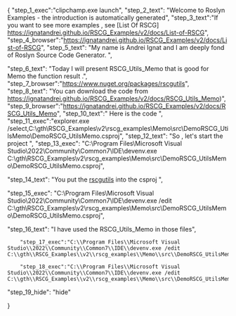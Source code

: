 {
    "step_1_exec":"clipchamp.exe launch",
    "step_2_text": "Welcome to Roslyn Examples - the introduction is automatically generated",
    "step_3_text":"If you want to see more examples , see  [List Of RSCG] https://ignatandrei.github.io/RSCG_Examples/v2/docs/List-of-RSCG",
    "step_4_browser":"https://ignatandrei.github.io/RSCG_Examples/v2/docs/List-of-RSCG",
    "step_5_text": "My name is Andrei Ignat and I am deeply fond of Roslyn Source Code Generator. ",

"step_6_text": "Today I will present RSCG_Utils_Memo  that is good for Memo the function result .",
"step_7_browser":"https://www.nuget.org/packages/rscgutils",
"step_8_text": "You can download the code from https://ignatandrei.github.io/RSCG_Examples/v2/docs/RSCG_Utils_Memo)",
"step_9_browser":"https://ignatandrei.github.io/RSCG_Examples/v2/docs/RSCG_Utils_Memo",
"step_10_text":" Here is the code ",
"step_11_exec":"explorer.exe /select,C:\\gth\\RSCG_Examples\\v2\\rscg_examples\\Memo\\src\\DemoRSCG_UtilsMemo\\DemoRSCG_UtilsMemo.csproj",
"step_12_text": "So , let's start the project ",
"step_13_exec": "C:\\Program Files\\Microsoft Visual Studio\\2022\\Community\\Common7\\IDE\\devenv.exe C:\\gth\\RSCG_Examples\\v2\\rscg_examples\\Memo\\src\\DemoRSCG_UtilsMemo\\DemoRSCG_UtilsMemo.csproj",

"step_14_text": "You put the  [rscgutils](https://www.nuget.org/packages/rscgutils) into the csproj ",

"step_15_exec": "C:\\Program Files\\Microsoft Visual Studio\\2022\\Community\\Common7\\IDE\\devenv.exe /edit C:\\gth\\RSCG_Examples\\v2\\rscg_examples\\Memo\\src\\DemoRSCG_UtilsMemo\\DemoRSCG_UtilsMemo.csproj",

"step_16_text": "I have used the RSCG_Utils_Memo in those files",


        "step_17_exec":"C:\\Program Files\\Microsoft Visual Studio\\2022\\Community\\Common7\\IDE\\devenv.exe /edit C:\\gth\\RSCG_Examples\\v2\\rscg_examples\\Memo\\src\\DemoRSCG_UtilsMemo\\fib.cs",
    
        "step_18_exec":"C:\\Program Files\\Microsoft Visual Studio\\2022\\Community\\Common7\\IDE\\devenv.exe /edit C:\\gth\\RSCG_Examples\\v2\\rscg_examples\\Memo\\src\\DemoRSCG_UtilsMemo\\Program.cs",
    
"step_19_hide": "hide"


}